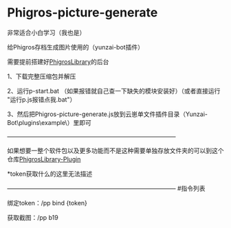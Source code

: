 # Phigros-picture-generate
非常适合小白学习（我也是）

给Phigros存档生成图片使用的（yunzai-bot插件）

需要提前搭建好[PhigrosLibrary](https://github.com/7aGiven/PhigrosLibrary)的后台

1、下载完整压缩包并解压

2、运行p-start.bat 
（如果报错就自己查一下缺失的模块安装好）（或者直接运行 "运行p.js报错点我.bat"）

3、然后把Phigros-picture-generate.js放到云崽单文件插件目录（Yunzai-Bot\plugins\example\）里即可

————————————————————————————

如果想要一整个软件包以及更多功能而不是这种需要单独存放文件夹的可以到这个仓库[PhigrosLibrary-Plugin](https://github.com/Walkersifolia/PhigrosLibrary-Plugin)

*token获取什么的这里无法描述

————————————————————————————
#指令列表

绑定token：/pp bind {token}

获取截图：/pp b19
